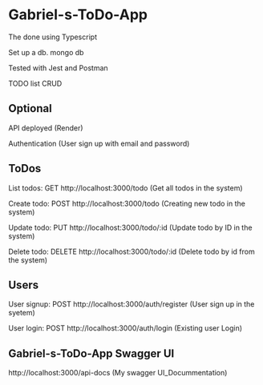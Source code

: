 # Gabriel-s-ToDo-App
The  done using Typescript

Set up a db. mongo db 

Tested with Jest and Postman

TODO list CRUD

Optional
--------
API deployed (Render)

Authentication (User sign up with email and password)

ToDos
-----
List todos: GET http://localhost:3000/todo (Get all todos in the system)

Create todo: POST http://localhost:3000/todo (Creating new todo in the system)

Update todo: PUT http://localhost:3000/todo/:id (Update todo by ID in the system)

Delete todo: DELETE http://localhost:3000/todo/:id (Delete todo by id from the system)

Users
-----

User signup: POST http://localhost:3000/auth/register (User sign up in the syetem)

User login: POST http://localhost:3000/auth/login (Existing user Login)


Gabriel-s-ToDo-App Swagger UI
-----------------------------
http://localhost:3000/api-docs (My swagger UI_Docummentation)
